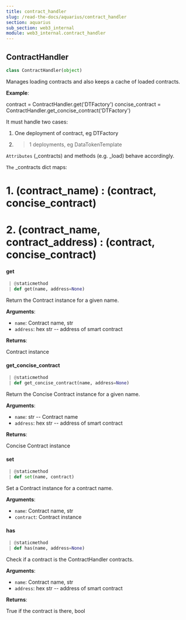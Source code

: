 ```yaml
---
title: contract_handler
slug: /read-the-docs/aquarius/contract_handler
section: aquarius
sub_section: web3_internal
module: web3_internal.contract_handler
---
```

## ContractHandler

```python
class ContractHandler(object)
```

Manages loading contracts and also keeps a cache of loaded contracts.

**Example**:

  contract = ContractHandler.get('DTFactory')
  concise_contract = ContractHandler.get_concise_contract('DTFactory')
  
  It must handle two cases:
  1. One deployment of contract, eg DTFactory
  2. >1 deployments, eg DataTokenTemplate
  
  `Attributes` (_contracts) and methods (e.g. _load) behave accordingly.
  
  `The` _contracts dict maps:
  # 1. (contract_name)                   : (contract, concise_contract)
  # 2. (contract_name, contract_address) : (contract, concise_contract)

#### get

```python
 | @staticmethod
 | def get(name, address=None)
```

Return the Contract instance for a given name.

**Arguments**:

- `name`: Contract name, str
- `address`: hex str -- address of smart contract

**Returns**:

Contract instance

#### get\_concise\_contract

```python
 | @staticmethod
 | def get_concise_contract(name, address=None)
```

Return the Concise Contract instance for a given name.

**Arguments**:

- `name`: str -- Contract name
- `address`: hex str -- address of smart contract

**Returns**:

Concise Contract instance

#### set

```python
 | @staticmethod
 | def set(name, contract)
```

Set a Contract instance for a contract name.

**Arguments**:

- `name`: Contract name, str
- `contract`: Contract instance

#### has

```python
 | @staticmethod
 | def has(name, address=None)
```

Check if a contract is the ContractHandler contracts.

**Arguments**:

- `name`: Contract name, str
- `address`: hex str -- address of smart contract

**Returns**:

True if the contract is there, bool

